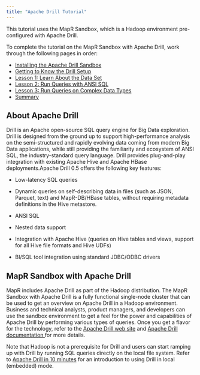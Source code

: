```yaml
---
title: "Apache Drill Tutorial"
---
```

This tutorial uses the MapR Sandbox, which is a Hadoop environment pre-
configured with Apache Drill.

To complete the tutorial on the MapR Sandbox with Apache Drill, work through
the following pages in order:

  * [Installing the Apache Drill Sandbox](/drill/docs/installing-the-apache-drill-sandbox)
  * [Getting to Know the Drill Setup](/drill/docs/getting-to-know-the-drill-sandbox)
  * [Lesson 1: Learn About the Data Set](/drill/docs/lession-1-learn-about-the-data-set)
  * [Lesson 2: Run Queries with ANSI SQL](/drill/docs/lession-2-run-queries-with-ansi-sql)
  * [Lesson 3: Run Queries on Complex Data Types](/drill/docs/lession-3-run-queries-on-complex-data-types)
  * [Summary](/drill/docs/summary)

## About Apache Drill

Drill is an Apache open-source SQL query engine for Big Data exploration.
Drill is designed from the ground up to support high-performance analysis on
the semi-structured and rapidly evolving data coming from modern Big Data
applications, while still providing the familiarity and ecosystem of ANSI SQL,
the industry-standard query language. Drill provides plug-and-play integration
with existing Apache Hive and Apache HBase deployments.Apache Drill 0.5 offers
the following key features:

  * Low-latency SQL queries

  * Dynamic queries on self-describing data in files (such as JSON, Parquet, text) and MapR-DB/HBase tables, without requiring metadata definitions in the Hive metastore.

  * ANSI SQL

  * Nested data support

  * Integration with Apache Hive (queries on Hive tables and views, support for all Hive file formats and Hive UDFs)

  * BI/SQL tool integration using standard JDBC/ODBC drivers

## MapR Sandbox with Apache Drill

MapR includes Apache Drill as part of the Hadoop distribution. The MapR
Sandbox with Apache Drill is a fully functional single-node cluster that can
be used to get an overview on Apache Drill in a Hadoop environment. Business
and technical analysts, product managers, and developers can use the sandbox
environment to get a feel for the power and capabilities of Apache Drill by
performing various types of queries. Once you get a flavor for the technology,
refer to the [Apache Drill web site](http://incubator.apache.org/drill/) and
[Apache Drill documentation
](/drill/docs)for more
details.

Note that Hadoop is not a prerequisite for Drill and users can start ramping
up with Drill by running SQL queries directly on the local file system. Refer
to [Apache Drill in 10 minutes](/drill/docs/apache-drill-in-10-minutes) for an introduction to using Drill in local
(embedded) mode.

